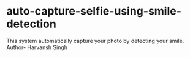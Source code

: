 # auto-capture-selfie-using-smile-detection
This system automatically capture your photo by detecting your smile.
<br>
Author- Harvansh Singh
